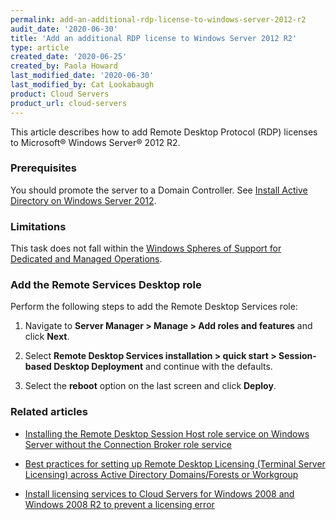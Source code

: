```yaml
---
permalink: add-an-additional-rdp-license-to-windows-server-2012-r2
audit_date: '2020-06-30'
title: 'Add an additional RDP license to Windows Server 2012 R2'
type: article
created_date: '2020-06-25'
created_by: Paola Howard
last_modified_date: '2020-06-30'
last_modified_by: Cat Lookabaugh
product: Cloud Servers
product_url: cloud-servers
---
```


This article describes how to add Remote Desktop Protocol (RDP) licenses to Microsoft&reg; Windows Server&reg; 2012 R2.

### Prerequisites

You should promote the server to a Domain Controller. See [Install Active Directory on Windows Server 2012](/support/how-to/installing-active-directory-on-windows-server-2012/).

### Limitations

This task does not fall within the [Windows Spheres of Support for Dedicated and Managed Operations](/support/how-to/windows-spheres-of-support-for-dedicated-and-managed-ops/).

### Add the Remote Services Desktop role

Perform the following steps to add the Remote Desktop Services role:

1. Navigate to **Server Manager > Manage > Add roles and features** and click **Next**.

2. Select **Remote Desktop Services installation > quick start > Session-based Desktop Deployment** and continue with the defaults.

3. Select the **reboot** option on the last screen and click **Deploy**.

### Related articles

- [Installing the Remote Desktop Session Host role service on Windows Server without the Connection Broker role service](https://support.microsoft.com/en-us/help/2833839/guidelines-for-installing-the-remote-desktop-session-host-role-service/)

- [Best practices for setting up Remote Desktop Licensing (Terminal Server Licensing) across Active Directory Domains/Forests or Workgroup](https://support.microsoft.com/en-us/help/2473823/best-practices-for-setting-up-remote-desktop-licensing-terminal-server/)

- [Install licensing services to Cloud Servers for Windows 2008 and Windows 2008 R2 to prevent a licensing error](/support/how-to/install-licensing-services-to-cloud-servers-for-windows-2008-to-prevent-licensing-error/)
